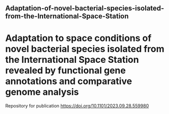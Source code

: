 ## Adaptation-of-novel-bacterial-species-isolated-from-the-International-Space-Station

# Adaptation to space conditions of novel bacterial species isolated from the International Space Station revealed by functional gene annotations and comparative genome analysis

Repository for publication https://doi.org/10.1101/2023.09.28.559980
